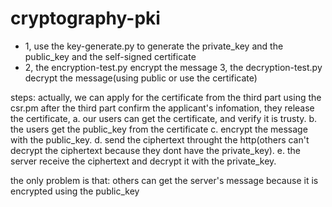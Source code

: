 # cryptography-pki

- 1, use the key-generate.py to generate the private_key and the public_key and the self-signed certificate
- 2, the encryption-test.py encrypt the message
3, the decryption-test.py decrypt the message(using public or use the certificate)

steps:
actually, we can apply for the certificate from the third part using the csr.pm 
after the third part confirm the applicant's infomation, they release the certificate,
a. our users can get the certificate, and verify it is trusty.
b. the users get the public_key from the certificate 
c. encrypt the message with the public_key.
d. send the ciphertext throught the http(others can't decrypt the ciphertext because they dont have the private_key).
e. the server receive the ciphertext and decrypt it with the private_key.

the only problem is that: others can get the server's message because it is encrypted using the public_key
